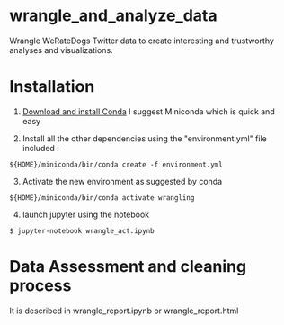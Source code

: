# wrangle_and_analyze_data
Wrangle WeRateDogs Twitter data to create interesting and trustworthy analyses and visualizations.

# Installation
1. [Download and install Conda](https://docs.conda.io/projects/conda/en/latest/user-guide/install/macos.html) I suggest Miniconda which is quick and easy

2. Install all the other dependencies using the "environment.yml" file included :
```
${HOME}/miniconda/bin/conda create -f environment.yml
```

3. Activate the new environment as suggested by conda
```
${HOME}/miniconda/bin/conda activate wrangling
```

4. launch jupyter using the notebook
```
$ jupyter-notebook wrangle_act.ipynb
```

# Data Assessment and cleaning process
It is described in wrangle_report.ipynb or wrangle_report.html
